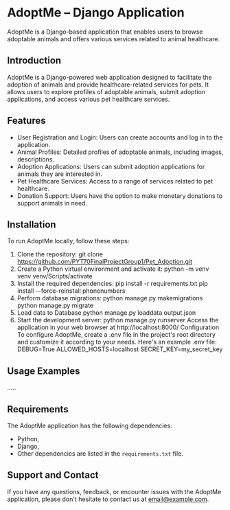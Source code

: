 # AdoptMe – Django Application
AdoptMe is a Django-based application that enables users to browse adoptable animals and offers 
various services related to animal healthcare.
## Introduction
AdoptMe is a Django-powered web application designed to facilitate the adoption of animals and 
provide healthcare-related services for pets. It allows users to explore profiles of adoptable animals, 
submit adoption applications, and access various pet healthcare services.
## Features
- User Registration and Login: Users can create accounts and log in to the application.
- Animal Profiles: Detailed profiles of adoptable animals, including images, descriptions.
- Adoption Applications: Users can submit adoption applications for animals they are interested in.
- Pet Healthcare Services: Access to a range of services related to pet healthcare.
- Donation Support: Users have the option to make monetary donations to support animals in need.
## Installation
To run AdoptMe locally, follow these steps:
1. Clone the repository:
git clone https://github.com/PYT70FinalProjectGroup1/Pet_Adoption.git
2. Create a Python virtual environment and activate it:
python -m venv venv
venv/Scripts/activate
3. Install the required dependencies:
pip install -r requirements.txt
pip install --force-reinstall phonenumbers
4. Perform database migrations:
python manage.py makemigrations
python manage.py migrate
5. Load data to Database
python manage.py loaddata output.json
6. Start the development server:
python manage.py runserver
Access the application in your web browser at http://localhost:8000/
Configuration
To configure AdoptMe, create a .env file in the project's root directory and customize it according to 
your needs. Here's an example .env file:
DEBUG=True
ALLOWED_HOSTS=localhost
SECRET_KEY=my_secret_key
## Usage Examples
…..
## Requirements
The AdoptMe application has the following dependencies:
- Python,
- Django,
- Other dependencies are listed in the `requirements.txt` file.
## Support and Contact
If you have any questions, feedback, or encounter issues with the AdoptMe application, please 
don't hesitate to contact us at email@example.com.